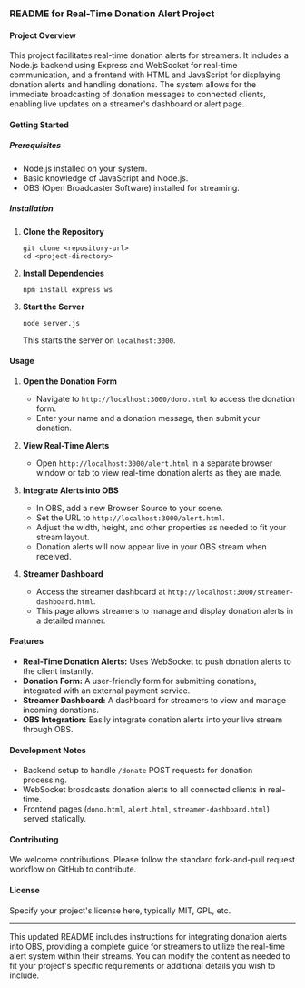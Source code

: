 
### README for Real-Time Donation Alert Project

#### Project Overview
This project facilitates real-time donation alerts for streamers. It includes a Node.js backend using Express and WebSocket for real-time communication, and a frontend with HTML and JavaScript for displaying donation alerts and handling donations. The system allows for the immediate broadcasting of donation messages to connected clients, enabling live updates on a streamer's dashboard or alert page.

#### Getting Started

##### Prerequisites
- Node.js installed on your system.
- Basic knowledge of JavaScript and Node.js.
- OBS (Open Broadcaster Software) installed for streaming.

##### Installation
1. **Clone the Repository**
   ```
   git clone <repository-url>
   cd <project-directory>
   ```

2. **Install Dependencies**
   ```
   npm install express ws
   ```

3. **Start the Server**
   ```
   node server.js
   ```
   This starts the server on `localhost:3000`.

#### Usage

1. **Open the Donation Form**
   - Navigate to `http://localhost:3000/dono.html` to access the donation form.
   - Enter your name and a donation message, then submit your donation.

2. **View Real-Time Alerts**
   - Open `http://localhost:3000/alert.html` in a separate browser window or tab to view real-time donation alerts as they are made.

3. **Integrate Alerts into OBS**
   - In OBS, add a new Browser Source to your scene.
   - Set the URL to `http://localhost:3000/alert.html`.
   - Adjust the width, height, and other properties as needed to fit your stream layout.
   - Donation alerts will now appear live in your OBS stream when received.

4. **Streamer Dashboard**
   - Access the streamer dashboard at `http://localhost:3000/streamer-dashboard.html`.
   - This page allows streamers to manage and display donation alerts in a detailed manner.

#### Features
- **Real-Time Donation Alerts:** Uses WebSocket to push donation alerts to the client instantly.
- **Donation Form:** A user-friendly form for submitting donations, integrated with an external payment service.
- **Streamer Dashboard:** A dashboard for streamers to view and manage incoming donations.
- **OBS Integration:** Easily integrate donation alerts into your live stream through OBS.

#### Development Notes
- Backend setup to handle `/donate` POST requests for donation processing.
- WebSocket broadcasts donation alerts to all connected clients in real-time.
- Frontend pages (`dono.html`, `alert.html`, `streamer-dashboard.html`) served statically.

#### Contributing
We welcome contributions. Please follow the standard fork-and-pull request workflow on GitHub to contribute.

#### License
Specify your project's license here, typically MIT, GPL, etc.

---

This updated README includes instructions for integrating donation alerts into OBS, providing a complete guide for streamers to utilize the real-time alert system within their streams. You can modify the content as needed to fit your project's specific requirements or additional details you wish to include.
